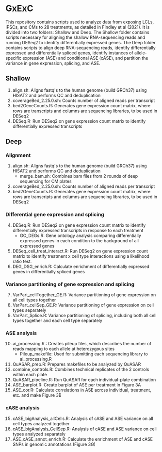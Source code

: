 # GxExC
This repository contains scripts used to analyze data from exposing LCLs, IPSCs, and CMs to 28 treatments, as detailed in Findley et al (2021). It is divided into two folders: Shallow and Deep. The Shallow folder contains scripts necessary for aligning the shallow RNA-sequencing reads and running DESeq2 to identify differentially expressed genes. The Deep folder contains scripts to align deep RNA-sequencing reads, identify differentially expressed and differentially spliced genes, identify instances of allele-specific expression (ASE) and conditional ASE (cASE), and partition the variance in gene expression, splicing, and ASE. 

## Shallow

1. align.sh: Aligns fastq's to the human genome (build GRCh37) using HISAT2 and performs QC and deduplication
2. coverageBed_2.25.0.sh: Counts number of aligned reads per transcript
3. bed2GeneCounts.R: Generates gene expression count matrix, where rows are transcripts and columns are sequencing libraries, to be used in DESeq2
4. DESeq.R: Run DESeq2 on gene expression count matrix to identify differentially expressed transcripts

## Deep

### Alignment
1. align.sh: Aligns fastq's to the human genome (build GRCh37) using HISAT2 and performs QC and deduplication
    - merge_bam.sh: Combines bam files from 2 rounds of deep sequencing for CM plates
2. coverageBed_2.25.0.sh: Counts number of aligned reads per transcript
3. bed2GeneCounts.R: Generates gene expression count matrix, where rows are transcripts and columns are sequencing libraries, to be used in DESeq2

### Differential gene expression and splicing
4. DESeq.R: Run DESeq2 on gene expression count matrix to identify differentially expressed transcripts in response to each treatment
    - GO_DEGs.R: Gene ontology analysis comparing differentially expressed genes in each condition to the background of all expressed genes
5. DESeq_cell_treat_interact.R: Run DESeq2 on gene expression count matrix to identify treatment x cell type interactions using a likelihood ratio test.
6. DEG_DSG_enrich.R: Calculate enrichment of differentially expressed genes in differentially spliced genes

### Variance partitioning of gene expression and splicing
7. VarPart_cellTogether_GE.R: Variance partitioning of gene expression on all cell types together
8. VarPart_cellSep_GE.R: Variance partitioning of gene expression on cell types separately
9. VarPart_Splice.R: Variance partitioning of splicing, including both all cell types together and each cell type separately

### ASE analysis
10. ai_processing.R : Creates pileup files, which describes the number of reads mapping to each allele at heterozygous sites
    - Pileup_makefile: Used for submitting each sequencing library to ai_processing.R
11. QuASAR_prep.R: Prepares makefiles to be analyzed by QuASAR
12. combine_controls.R: Combines technical replicates of the 2 controls within each plate
13. QuASAR_pipeline.R: Run QuASAR for each individual-plate combination
14. ASE_barplot.R: Create barplot of ASE per treatment in Figure 3A
15. ASE_cor.R: Calculate correlations in ASE across individual, treatment, etc. and make Figure 3B

### cASE analysis
15. cASE_bigAnalysis_allCells.R: Analysis of cASE and ASE variance on all cell types analyzed together
16. cASE_bigAnalysis_CellSep.R: Analysis of cASE and ASE variance on cell types analyzed separately
17. ASE_cASE_annot_enrich.R: Calculate the enrichment of ASE and cASE SNPs in genomic annotations (Figure 3G)
